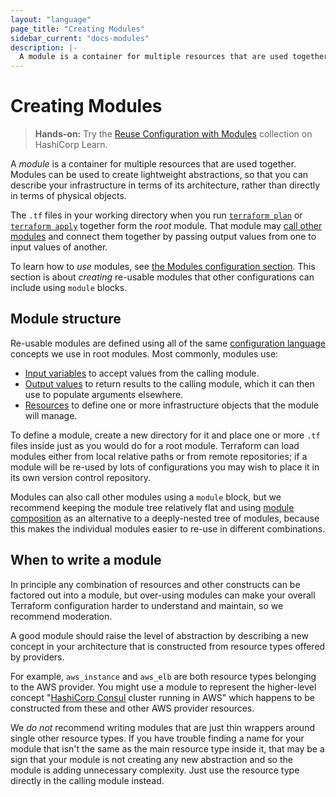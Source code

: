```yaml
---
layout: "language"
page_title: "Creating Modules"
sidebar_current: "docs-modules"
description: |-
  A module is a container for multiple resources that are used together.
---
```


# Creating Modules

> **Hands-on:** Try the [Reuse Configuration with Modules](https://learn.hashicorp.com/collections/terraform/modules?utm_source=WEBSITE&utm_medium=WEB_IO&utm_offer=ARTICLE_PAGE&utm_content=DOCS) collection on HashiCorp Learn.

A _module_ is a container for multiple resources that are used together.
Modules can be used to create lightweight abstractions, so that you can
describe your infrastructure in terms of its architecture, rather than
directly in terms of physical objects.

The `.tf` files in your working directory when you run [`terraform plan`](/docs/commands/plan.html)
or [`terraform apply`](/docs/commands/apply.html) together form the _root_
module. That module may [call other modules](/docs/configuration/blocks/modules/syntax.html#calling-a-child-module)
and connect them together by passing output values from one to input values
of another.

To learn how to _use_ modules, see [the Modules configuration section](/docs/configuration/blocks/modules/index.html).
This section is about _creating_ re-usable modules that other configurations
can include using `module` blocks.

## Module structure

Re-usable modules are defined using all of the same
[configuration language](/docs/configuration/) concepts we use in root modules.
Most commonly, modules use:

* [Input variables](/docs/configuration/variables.html) to accept values from
  the calling module.
* [Output values](/docs/configuration/outputs.html) to return results to the
  calling module, which it can then use to populate arguments elsewhere.
* [Resources](/docs/configuration/resources.html) to define one or more
  infrastructure objects that the module will manage.

To define a module, create a new directory for it and place one or more `.tf`
files inside just as you would do for a root module. Terraform can load modules
either from local relative paths or from remote repositories; if a module will
be re-used by lots of configurations you may wish to place it in its own
version control repository.

Modules can also call other modules using a `module` block, but we recommend
keeping the module tree relatively flat and using [module composition](./composition.html)
as an alternative to a deeply-nested tree of modules, because this makes
the individual modules easier to re-use in different combinations.

## When to write a module

In principle any combination of resources and other constructs can be factored
out into a module, but over-using modules can make your overall Terraform
configuration harder to understand and maintain, so we recommend moderation.

A good module should raise the level of abstraction by describing a new concept
in your architecture that is constructed from resource types offered by
providers.

For example, `aws_instance` and `aws_elb` are both resource types belonging to
the AWS provider. You might use a module to represent the higher-level concept
"[HashiCorp Consul](https://www.consul.io/) cluster running in AWS" which
happens to be constructed from these and other AWS provider resources.

We _do not_ recommend writing modules that are just thin wrappers around single
other resource types. If you have trouble finding a name for your module that
isn't the same as the main resource type inside it, that may be a sign that
your module is not creating any new abstraction and so the module is
adding unnecessary complexity. Just use the resource type directly in the
calling module instead.

